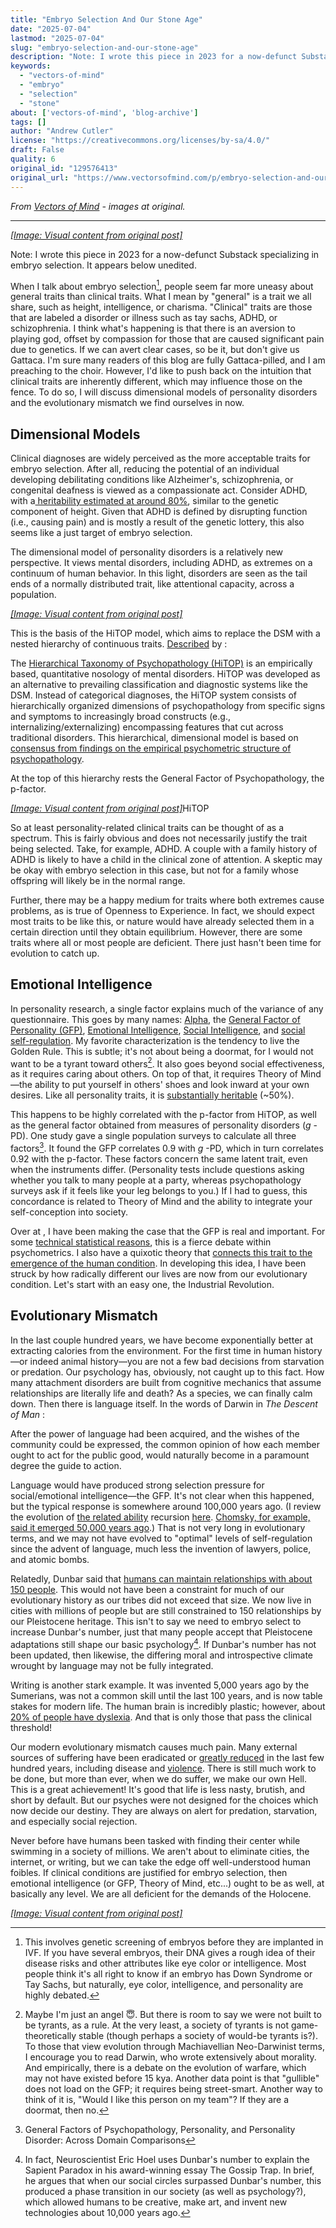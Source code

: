 ```yaml
---
title: "Embryo Selection And Our Stone Age"
date: "2025-07-04"
lastmod: "2025-07-04"
slug: "embryo-selection-and-our-stone-age"
description: "Note: I wrote this piece in 2023 for a now-defunct Substack specializing in embryo selection. It appears below unedited."
keywords:
  - "vectors-of-mind"
  - "embryo"
  - "selection"
  - "stone"
about: ['vectors-of-mind', 'blog-archive']
tags: []
author: "Andrew Cutler"
license: "https://creativecommons.org/licenses/by-sa/4.0/"
draft: False
quality: 6
original_id: "129576413"
original_url: "https://www.vectorsofmind.com/p/embryo-selection-and-our-stone-age"
---
```

*From [Vectors of Mind](https://www.vectorsofmind.com/p/embryo-selection-and-our-stone-age) - images at original.*

---

[*[Image: Visual content from original post]*](https://substackcdn.com/image/fetch/$s_!scvA!,f_auto,q_auto:good,fl_progressive:steep/https%3A%2F%2Fsubstack-post-media.s3.amazonaws.com%2Fpublic%2Fimages%2F2a51ac59-ef18-432d-a73e-b0702fe84b6c_1024x1024.png)

Note: I wrote this piece in 2023 for a now-defunct Substack specializing in embryo selection. It appears below unedited.

When I talk about embryo selection[^1], people seem far more uneasy about general traits than clinical traits. What I mean by "general" is a trait we all share, such as height, intelligence, or charisma. "Clinical" traits are those that are labeled a disorder or illness such as tay sachs, ADHD, or schizophrenia. I think what's happening is that there is an aversion to playing god, offset by compassion for those that are caused significant pain due to genetics. If we can avert clear cases, so be it, but don't give us Gattaca. I'm sure many readers of this blog are fully Gattaca-pilled, and I am preaching to the choir. However, I'd like to push back on the intuition that clinical traits are inherently different, which may influence those on the fence. To do so, I will discuss dimensional models of personality disorders and the evolutionary mismatch we find ourselves in now.

## Dimensional Models


Clinical diagnoses are widely perceived as the more acceptable traits for embryo selection. After all, reducing the potential of an individual developing debilitating conditions like Alzheimer's, schizophrenia, or congenital deafness is viewed as a compassionate act. Consider ADHD, with a[ heritability estimated at around 80%](https://www.ncbi.nlm.nih.gov/pmc/articles/PMC7046577/#:~:text=Heritability%20in%20ADHD&text=According%20to%20a%20recent%20meta,about%2080%25\)%20%5B6%5D.), similar to the genetic component of height. Given that ADHD is defined by disrupting function (i.e., causing pain) and is mostly a result of the genetic lottery, this also seems like a just target of embryo selection. 

The dimensional model of personality disorders is a relatively new perspective. It views mental disorders, including ADHD, as extremes on a continuum of human behavior. In this light, disorders are seen as the tail ends of a normally distributed trait, like attentional capacity, across a population.

[*[Image: Visual content from original post]*](https://substackcdn.com/image/fetch/$s_!gwJo!,f_auto,q_auto:good,fl_progressive:steep/https%3A%2F%2Fsubstack-post-media.s3.amazonaws.com%2Fpublic%2Fimages%2F67771c5a-29a7-4979-aee6-6ca616d939d1_515x455.png)

This is the basis of the HiTOP model, which aims to replace the DSM with a nested hierarchy of continuous traits. [Described](https://awaisaftab.substack.com/p/common-misconceptions-about-the-clinical) by :

The [Hierarchical Taxonomy of Psychopathology (HiTOP)](https://renaissance.stonybrookmedicine.edu/HITOP) is an empirically based, quantitative nosology of mental disorders. HiTOP was developed as an alternative to prevailing classification and diagnostic systems like the DSM. Instead of categorical diagnoses, the HiTOP system consists of hierarchically organized dimensions of psychopathology from specific signs and symptoms to increasingly broad constructs (e.g., internalizing/externalizing) encompassing features that cut across traditional disorders. This hierarchical, dimensional model is based on [consensus from findings on the empirical psychometric structure of psychopathology](https://www.cambridge.org/core/journals/psychological-medicine/article/abs/metaanalysis-of-structural-evidence-for-the-hierarchical-taxonomy-of-psychopathology-hitop-model/E6A11956D6900DA3C4EBD5CC832EBAD6).

At the top of this hierarchy rests the General Factor of Psychopathology, the p-factor.

[*[Image: Visual content from original post]*](https://substackcdn.com/image/fetch/$s_!1RXz!,f_auto,q_auto:good,fl_progressive:steep/https%3A%2F%2Fsubstack-post-media.s3.amazonaws.com%2Fpublic%2Fimages%2F5faac8bc-eff8-430a-bfd7-e4c8f16c805b_2999x1684.png)HiTOP

So at least personality-related clinical traits can be thought of as a spectrum. This is fairly obvious and does not necessarily justify the trait being selected. Take, for example, ADHD. A couple with a family history of ADHD is likely to have a child in the clinical zone of attention. A skeptic may be okay with embryo selection in this case, but not for a family whose offspring will likely be in the normal range.

Further, there may be a happy medium for traits where both extremes cause problems, as is true of Openness to Experience. In fact, we should expect most traits to be like this, or nature would have already selected them in a certain direction until they obtain equilibrium. However, there are some traits where all or most people are deficient. There just hasn't been time for evolution to catch up. 

## Emotional Intelligence


In personality research, a single factor explains much of the variance of any questionnaire. This goes by many names: [Alpha](https://psycnet.apa.org/record/1997-42257-010), the [General Factor of Personality (GFP)](https://www.sciencedirect.com/science/article/abs/pii/S0092656607000256), [Emotional Intelligence](https://psycnet.apa.org/record/2016-55071-001), [Social Intelligence](https://www.sciencedirect.com/science/article/abs/pii/S0191886916303774), and [social self-regulation](https://www.sciencedirect.com/science/article/abs/pii/S0191886920307352). My favorite characterization is the tendency to live the Golden Rule. This is subtle; it's not about being a doormat, for I would not want to be a tyrant toward others[^2]. It also goes beyond social effectiveness, as it requires caring about others. On top of that, it requires Theory of Mind—the ability to put yourself in others' shoes and look inward at your own desires. Like all personality traits, it is [substantially heritable](https://pubmed.ncbi.nlm.nih.gov/19456217/) (~50%).

This happens to be highly correlated with the p-factor from HiTOP, as well as the general factor obtained from measures of personality disorders (_g_ -PD). One study gave a single population surveys to calculate all three factors[^3]. It found the GFP correlates 0.9 with _g_ -PD, which in turn correlates 0.92 with the p-factor. These factors concern the same latent trait, even when the instruments differ. (Personality tests include questions asking whether you talk to many people at a party, whereas psychopathology surveys ask if it feels like your leg belongs to you.) If I had to guess, this concordance is related to Theory of Mind and the ability to integrate your self-conception into society.

Over at , I have been making the case that the GFP is real and important. For some [technical statistical reasons](https://www.vectorsofmind.com/p/primary-factor-of-personality-part), this is a fierce debate within psychometrics. I also have a quixotic theory that [connects this trait to the emergence of the human condition](https://www.vectorsofmind.com/p/the-ai-basis-of-the-eve-theory-of). In developing this idea, I have been struck by how radically different our lives are now from our evolutionary condition. Let's start with an easy one, the Industrial Revolution.

## Evolutionary Mismatch


In the last couple hundred years, we have become exponentially better at extracting calories from the environment. For the first time in human history—or indeed animal history—you are not a few bad decisions from starvation or predation. Our psychology has, obviously, not caught up to this fact. How many attachment disorders are built from cognitive mechanics that assume relationships are literally life and death? As a species, we can finally calm down. Then there is language itself. In the words of Darwin in _The Descent of Man_ :

After the power of language had been acquired, and the wishes of the community could be expressed, the common opinion of how each member ought to act for the public good, would naturally become in a paramount degree the guide to action.

Language would have produced strong selection pressure for social/emotional intelligence—the GFP. It's not clear when this happened, but the typical response is somewhere around 100,000 years ago. (I review the evolution of [the related ability](https://www.vectorsofmind.com/p/deja-you-the-recursive-construction) recursion [here](https://www.vectorsofmind.com/p/when-did-recursion-evolve). [Chomsky, for example, said it emerged 50,000 years ago](https://www.vectorsofmind.com/i/114633005/years-ago-chomsky).) That is not very long in evolutionary terms, and we may not have evolved to "optimal" levels of self-regulation since the advent of language, much less the invention of lawyers, police, and atomic bombs.

Relatedly, Dunbar said that [humans can maintain relationships with about 150 people](https://en.wikipedia.org/wiki/Dunbar%27s_number). This would not have been a constraint for much of our evolutionary history as our tribes did not exceed that size. We now live in cities with millions of people but are still constrained to 150 relationships by our Pleistocene heritage. This isn't to say we need to embryo select to increase Dunbar's number, just that many people accept that Pleistocene adaptations still shape our basic psychology[^4]. If Dunbar's number has not been updated, then likewise, the differing moral and introspective climate wrought by language may not be fully integrated. 

Writing is another stark example. It was invented 5,000 years ago by the Sumerians, was not a common skill until the last 100 years, and is now table stakes for modern life. The human brain is incredibly plastic; however, about [20% of people have dyslexia](http://dyslexiahelp.umich.edu/parents/learn-about-dyslexia/what-is-dyslexia/debunking-common-myths-about-dyslexia#:~:text=It%20is%20one%20of%20the,may%20experience%20it%20more%20severely). And that is only those that pass the clinical threshold!

Our modern evolutionary mismatch causes much pain. Many external sources of suffering have been eradicated or [greatly reduced](https://ourworldindata.org/life-expectancy) in the last few hundred years, including disease and [violence](https://www.ted.com/talks/steven_pinker_the_surprising_decline_in_violence). There is still much work to be done, but more than ever, when we do suffer, we make our own Hell. This is a great achievement! It's good that life is less nasty, brutish, and short by default. But our psyches were not designed for the choices which now decide our destiny. They are always on alert for predation, starvation, and especially social rejection.

Never before have humans been tasked with finding their center while swimming in a society of millions. We aren't about to eliminate cities, the internet, or writing, but we can take the edge off well-understood human foibles. If clinical conditions are justified for embryo selection, then emotional intelligence (or GFP, Theory of Mind, etc...) ought to be as well, at basically any level. We are all deficient for the demands of the Holocene.

[*[Image: Visual content from original post]*](https://substackcdn.com/image/fetch/$s_!NJY_!,f_auto,q_auto:good,fl_progressive:steep/https%3A%2F%2Fsubstack-post-media.s3.amazonaws.com%2Fpublic%2Fimages%2F34a0e911-1293-42af-8811-1f8257943dd8_515x455.png)

[^1]: This involves genetic screening of embryos before they are implanted in IVF. If you have several embryos, their DNA gives a rough idea of their disease risks and other attributes like eye color or intelligence. Most people think it's all right to know if an embryo has Down Syndrome or Tay Sachs, but naturally, eye color, intelligence, and personality are highly debated.

[^2]: Maybe I'm just an angel 😇. But there is room to say we were not built to be tyrants, as a rule. At the very least, a society of tyrants is not game-theoretically stable (though perhaps a society of would-be tyrants is?). To those that view evolution through Machiavellian Neo-Darwinist terms, I encourage you to read Darwin, who wrote extensively about morality. And empirically, there is a debate on the evolution of warfare, which may not have existed before 15 kya. Another data point is that "gullible" does not load on the GFP; it requires being street-smart. Another way to think of it is, "Would I like this person on my team"? If they are a doormat, then no.

[^3]: General Factors of Psychopathology, Personality, and Personality Disorder: Across Domain Comparisons

[^4]: In fact, Neuroscientist Eric Hoel uses Dunbar's number to explain the Sapient Paradox in his award-winning essay The Gossip Trap. In brief, he argues that when our social circles surpassed Dunbar's number, this produced a phase transition in our society (as well as psychology?), which allowed humans to be creative, make art, and invent new technologies about 10,000 years ago.

